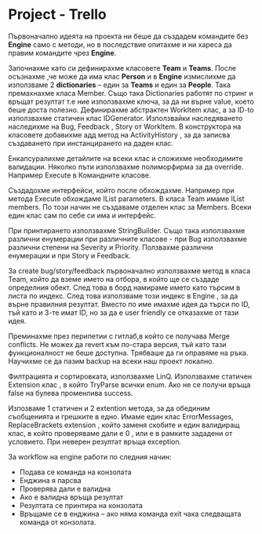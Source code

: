 # Project - Trello

Първоначално идеята на проекта ни беше да създадем командите без **Engine** само с методи, 
но в последствие опитахме и ни хареса да правим командите чрез **Engine**. 

Започнахме като си дефинирахме класовете **Team** и **Teams**. 
После осъзнахме ,че може да има клас **Person**  и в **Engine** измислихме да използваме 2 **dictionaries** – един за **Teams** и един за **People**. 
Така премахнахме класа Member. Също така Dictionaries работят по стринг и връщат резултат т.е ние използвахме ключа, 
за да ни върне value, което беше доста полезно. Дефинирахме абстрактен WorkItem клас,
a за ID-to използвахме статичен клас IDGenerator.  Използвайки наследяването наследихме на Bug, Feedback , Story от WorkItem. 
В конструктора на класовете добавихме адд метод на ActivityHistory , за да записва създаването при инстанцирането на даден клас.

Енкапсуралихме детайлите на всеки клас и сложихме необходимите валидации. 
Няколко пъти използвахме полиморфирма за да override. Например Execute в Командните класове. 

Създадохме интерфейси, който после обхождахме. Например при метода Execute обхождаме IList <string> parameters.
В класа Team имаме IList <Person> members. По този начин не създаваме отделен клас за Members. 
Всеки един клас сам по себе си има и интерфейс.

При принтирането използвахме StringBuilder.
Също така използвахме различни енумерации при различните класове  - при Bug използвахме различни степени на Severity и Priority.
Ползвахме различни енумерации и при  Story и Feedback.

За create bug/story/feedback първоначално използвахме метод в класа Team, 
който да вземе името на отбора, в който ще се създаде определния обект. След това в борд намираме името  като търсим в листа по индекс.
След това използваме този индекс в Engine , за да върне правилния резултат. 
Вместо по име имахме идея да търси по ID, тъй като и 3-те имат ID, но за да е user friendly се отказахме от тази идея. 

Преминахме през  перипетии с гитлаб,в който се получава Merge conflicts.
Не можех да revert към по-стара версия, тъй като тази функционалност не беше доступна. 
Трябваше да ги оправяме на ръка. Научихме се да пазим backup на всеки наш проект локално.

Филтрацията и сортировката, използвахме LinQ.  Използвахме статичен Extension клас , в който TryParse всички enum.
Ако не се получи връща false на булева променлива success.

Изпозваме 1 статичен и 2 extention метода, за да обединим съобщенията и грешките в едно. 
Имаме един клас ErrorMessages, ReplaceBrackets extension , който заменя скобите и един валидиращ клас, в който проверяваме дали е 0 , или е в рамките зададени от условието. При неверен резултат връща exception.

За workflow на engine работи по следния начин: 
  
*	Подава се команда на конзолата
*	Енджина я парсва
*	Проверява дали е валидна
*	Ако е валидна връща резултат
*	Резултата се принтира на конзолата
*	Връщаме се в енджина – ако няма команда еxit чака следващата команда от конзолата.

